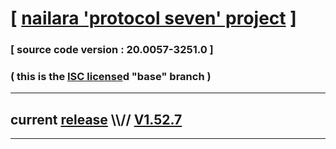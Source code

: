 
# [ [nailara 'protocol seven' project](http://src.nailara.net/) ]

### [ source code version : 20.0057-3251.0 ]

### ( this is the [ISC license](license)d "base" branch )
---
## current [release](https://github.com/anotherlink/nailara/releases) \\\\// [V1.52.7](https://github.com/anotherlink/nailara/releases/tag/V1.52.7)
---
